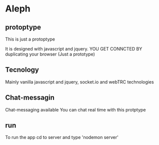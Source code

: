 # Aleph

## protoptype

This is just a protoptype

It is designed with javascript and jquery. YOU GET CONNCTED BY duplicating your browser (Just a prototype)

## Tecnology

Mainly vanilla javascript and jquery, socket.io and webTRC technologies

## Chat-messagin
Chat-messaging available
You can chat real time with this protptype

## run

To run the app cd to server and type 'nodemon server'
 
